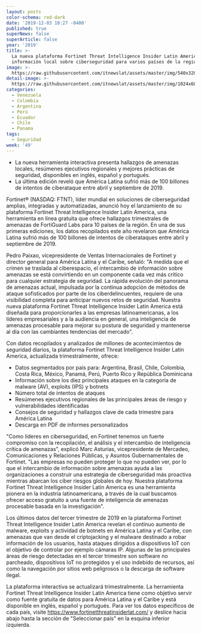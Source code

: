 ```yaml
---
layout: posts
color-schema: red-dark
date: '2019-12-03 10:27 -0400'
published: true
superNews: false
superArticle: false
year: '2019'
title: >-
  La nueva plataforma Fortinet Threat Intelligence Insider Latin America ofrece
  información local sobre ciberseguridad para varios países de la región
image: >-
  https://raw.githubusercontent.com/itnewslat/assets/master/img/540x320/Fortinet-lat-p.jpg
detail-image: >-
  https://raw.githubusercontent.com/itnewslat/assets/master/img/1024x680/Fortinet-lat-g.jpg
categories:
  - Venezuela
  - Colombia
  - Argentina
  - Perú
  - Ecuador
  - Chile
  - Panama
tags:
  - Seguridad
week: '49'
---
```

-	La nueva herramienta interactiva presenta hallazgos de amenazas locales, resúmenes ejecutivos regionales y mejores prácticas de seguridad, disponibles en inglés, español y portugués. 
-	La última edición reveló que América Latina sufrió más de 100 billones de intentos de ciberataque entre abril y septiembre de 2019.

Fortinet® (NASDAQ: FTNT), líder mundial en soluciones de ciberseguridad amplias, integradas y automatizadas, anunció hoy el lanzamiento de su plataforma Fortinet Threat Intelligence Insider Latin America, una herramienta en línea gratuita que ofrece hallazgos trimestrales de amenazas de FortiGuard Labs para 10 países de la región. En una de sus primeras ediciones, los datos recopilados este año revelaron que América Latina sufrió más de 100 billones de intentos de ciberataques entre abril y septiembre de 2019.

Pedro Paixao, vicepresidente de Ventas Internacionales de Fortinet y director general para América Latina y el Caribe, señaló: "A medida que el crimen se traslada al ciberespacio, el intercambio de información sobre amenazas se está convirtiendo en un componente cada vez más crítico para cualquier estrategia de seguridad. La rápida evolución del panorama de amenazas actual, impulsada por la continua adopción de métodos de ataque sofisticados por parte de los ciberdelincuentes, requiere de una visibilidad completa para anticipar nuevos retos de seguridad. Nuestra nueva plataforma Fortinet Threat Intelligence Insider Latin America está diseñada para proporcionarles a las empresas latinoamericanas, a los líderes empresariales y a la audiencia en general, una inteligencia de amenazas procesable para mejorar su postura de seguridad y mantenerse al día con las cambiantes tendencias del mercado".

Con datos recopilados y analizados de millones de acontecimientos de seguridad diarios, la plataforma Fortinet Threat Intelligence Insider Latin America, actualizada trimestralmente, ofrece:

-	Datos segmentados por país para: Argentina, Brasil, Chile, Colombia, Costa Rica, México, Panamá, Perú, Puerto Rico y República Dominicana
-	Información sobre los diez principales ataques en la categoría de malware (AV), exploits (IPS) y botnets
-	Número total de intentos de ataques
-	Resúmenes ejecutivos regionales de las principales áreas de riesgo y vulnerabilidades identificadas
-	Consejos de seguridad y hallazgos clave de cada trimestre para América Latina
-	Descarga en PDF de informes personalizados

"Como líderes en ciberseguridad, en Fortinet tenemos un fuerte compromiso con la recopilación, el análisis y el intercambio de inteligencia crítica de amenazas", explicó Marc Asturias, vicepresidente de Mercadeo, Comunicaciones y Relaciones Públicas, y Asuntos Gubernamentales de Fortinet. "Las empresas no pueden proteger lo que no pueden ver, por lo que el intercambio de información sobre amenazas ayuda a las organizaciones a construir una estrategia de ciberseguridad más proactiva mientras abarcan los ciber riesgos globales de hoy. Nuestra plataforma Fortinet Threat Intelligence Insider Latin America es una herramienta pionera en la industria latinoamericana, a través de la cual buscamos ofrecer acceso gratuito a una fuente de inteligencia de amenazas procesable basada en la investigación".

Los últimos datos del tercer trimestre de 2019 en la plataforma Fortinet Threat Intelligence Insider Latin America revelan el continuo aumento de malware, exploits y actividad de botnets en América Latina y el Caribe, con amenazas que van desde el criptojacking y el malware destinado a robar información de los usuarios, hasta ataques dirigidos a dispositivos IoT con el objetivo de controlar por ejemplo cámaras IP. Algunas de las principales áreas de riesgo detectadas en el tercer trimestre son software no parcheado, dispositivos IoT no protegidos y el uso indebido de recursos, así como la navegación por sitios web peligrosos o la descarga de software ilegal.

La plataforma interactiva se actualizará trimestralmente. La herramienta Fortinet Threat Intelligence Insider Latin America tiene como objetivo servir como fuente gratuita de datos para América Latina y el Caribe y está disponible en inglés, español y portugués. Para ver los datos específicos de cada país, visite https://www.fortinetthreatinsiderlat.com/ y deslice hacia abajo hasta la sección de "Seleccionar país" en la esquina inferior izquierda.

